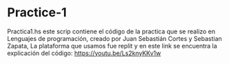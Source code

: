 # Practice-1
Practica1.hs este scrip contiene el código de la practica que se realizo en Lenguajes de programación, creado por Juan Sebastián Cortes y Sebastian Zapata, La plataforma que usamos fue replit y en este link se encuentra la explicación del código: https://youtu.be/Ls2knyKKv1w 
